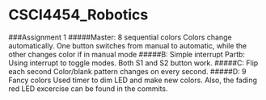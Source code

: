 # CSCI4454_Robotics

###Assignment 1
#####Master: 8 sequential colors
Colors change automatically. One button switches from manual to automatic, while the other changes color if in manual mode
#####B: Simple interrupt
Partb: Using interrupt to toggle modes. Both S1 and S2 button work.
#####C: Flip each second
Color/blank pattern changes on every second.
#####D: 9 Fancy colors
Used timer to dim LED and make new colors. Also, the fading red LED excercise can be found in the commits.

